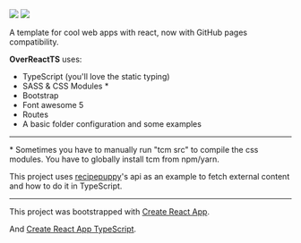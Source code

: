 <img src="https://img.shields.io/badge/version-1.0-blue.svg" />
<img src="https://img.shields.io/badge/license-MIT-blue.svg" />

A template for cool web apps with react, now with GitHub pages compatibility.

**OverReactTS** uses:
+ TypeScript (you'll love the static typing)
+ SASS & CSS Modules *
+ Bootstrap
+ Font awesome 5
+ Routes
+ A basic folder configuration and some examples 
---

\* Sometimes you have to manually run "tcm src" to compile the css modules.
You have to globally install tcm from npm/yarn.

This project uses [recipepuppy](http://www.recipepuppy.com/about/api/)'s api as an example to fetch external content and how to do it in TypeScript.


---
This project was bootstrapped with [Create React App](https://github.com/facebookincubator/create-react-app).

And [Create React App TypeScript](https://github.com/wmonk/create-react-app-typescript/blob/master/template/README.md).
